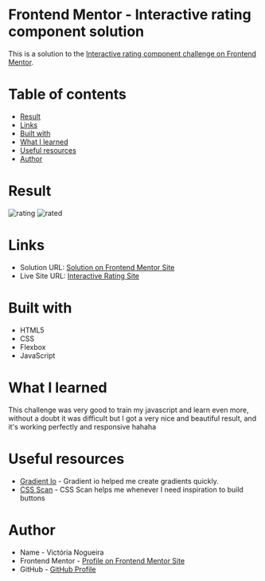 # Frontend Mentor - Interactive rating component solution

This is a solution to the [Interactive rating component challenge on Frontend Mentor](https://www.frontendmentor.io/challenges/interactive-rating-component-koxpeBUmI).

# Table of contents

- [Result](#result)
- [Links](#links)
- [Built with](#built-with)
- [What I learned](#what-i-learned)
- [Useful resources](#useful-resources)
- [Author](#author)

# Result

![rating](https://github.com/victoriamnx/Interactive-Rating/assets/96449803/352c9142-be22-48de-8a47-e56093a3420d)
![rated](https://github.com/victoriamnx/Interactive-Rating/assets/96449803/9342d767-e234-4e16-8304-b3e5baaf7aee)

# Links

- Solution URL: [Solution on Frontend Mentor Site](https://www.frontendmentor.io/solutions/interactive-rating-QjMkDUCwOh)
- Live Site URL: [Interactive Rating Site](https://victoriamnx.github.io/Interactive-Rating/)

# Built with

- HTML5
- CSS
- Flexbox
- JavaScript

# What I learned

This challenge was very good to train my javascript and learn even more, without a doubt it was difficult but I got a very nice and beautiful result, and it's working perfectly and responsive hahaha

# Useful resources

- [Gradient Io](https://cssgradient.io/) - Gradient io helped me create gradients quickly.
- [CSS Scan](https://getcssscan.com/css-buttons-examples) - CSS Scan helps me whenever I need inspiration to build buttons

# Author

- Name - Victória Nogueira
- Frontend Mentor - [Profile on Frontend Mentor Site](https://www.frontendmentor.io/profile/victoriamnx)
- GitHub - [GitHub Profile](https://github.com/victoriamnx)
